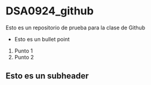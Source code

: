 # DSA0924_github
Esto es un repositorio de prueba para la clase de Github
* Esto es un bullet point
1. Punto 1
2. Punto 2

## Esto es un subheader